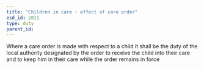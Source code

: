 ```yaml
---
title: "Children in care - effect of care order"
esd_id: 2011
type: duty
parent_id:  
---
```


Where a care order is made with respect to a child it shall be the duty of the local authority designated by the order to receive the child into their care and to keep him in their care while the order remains in force

